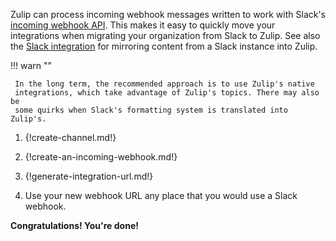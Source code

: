 Zulip can process incoming webhook messages written to work with Slack's
[incoming webhook API](https://api.slack.com/messaging/webhooks). This makes it
easy to quickly move your integrations when migrating your organization from
Slack to Zulip. See also the [Slack integration](/integrations/doc/slack) for
mirroring content from a Slack instance into Zulip.

!!! warn ""

     In the long term, the recommended approach is to use Zulip's native
     integrations, which take advantage of Zulip's topics. There may also be
     some quirks when Slack's formatting system is translated into Zulip's.

1. {!create-channel.md!}

1. {!create-an-incoming-webhook.md!}

1. {!generate-integration-url.md!}

1. Use your new webhook URL any place that you would use a Slack webhook.

**Congratulations! You're done!**
